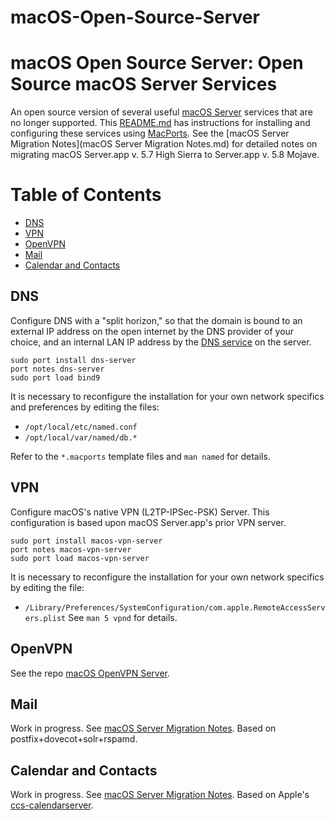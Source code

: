 macOS-Open-Source-Server
========================

# macOS Open Source Server: Open Source macOS Server Services

An open source version of several useful [macOS
Server](https://apps.apple.com/us/app/macos-server/id883878097?mt=12)
services that are no longer supported. This [README.md](README.md) has
instructions for installing and configuring these services using
[MacPorts](https://www.macports.org).  See the [macOS Server Migration
Notes](macOS Server Migration Notes.md) for detailed notes on
migrating macOS Server.app v. 5.7 High Sierra to Server.app v. 5.8
Mojave.


Table of Contents
=================
  * [DNS](#dns)
  * [VPN](#vpn)
  * [OpenVPN](#openvpn)
  * [Mail](#mail)
  * [Calendar and Contacts](#calendar-and-contacts)


## DNS

Configure DNS with a "split horizon," so that the domain is bound to
an external IP address on the open internet by the DNS provider of
your choice, and an internal LAN IP address by the [DNS service](#dns)
on the server.

```
sudo port install dns-server
port notes dns-server
sudo port load bind9
```

It is necessary to reconfigure the installation for your own network
specifics and preferences by editing the files:
  
* `/opt/local/etc/named.conf`
* `/opt/local/var/named/db.*`
  
Refer to the `*.macports` template files and `man named` for details.


## VPN

Configure macOS's native VPN (L2TP-IPSec-PSK) Server. This
configuration is based upon macOS Server.app's prior VPN server.

```
sudo port install macos-vpn-server
port notes macos-vpn-server
sudo port load macos-vpn-server
```

It is necessary to reconfigure the installation for your own network
specifics by editing the file:
* `/Library/Preferences/SystemConfiguration/com.apple.RemoteAccessServers.plist`
See `man 5 vpnd` for details.


## OpenVPN

See the repo [macOS OpenVPN Server](https://github.com/essandess/macos-openvpn-server).


## Mail

Work in progress. See [macOS Server Migration Notes](./macOS-Server-Migration-Notes.md). Based on postfix+dovecot+solr+rspamd.


## Calendar and Contacts

Work in progress. See [macOS Server Migration Notes](./macOS-Server-Migration-Notes.md). Based on Apple's
[ccs-calendarserver](https://github.com/apple/ccs-calendarserver).

